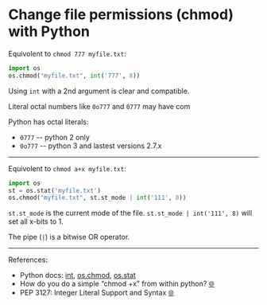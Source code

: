 Change file permissions (chmod) with Python
============================================

Equivolent to `chmod 777 myfile.txt`:

```python
import os
os.chmod("myfile.txt", int('777', 8))
```

Using `int` with a 2nd argument is clear and compatible.

Literal octal numbers like `0o777` and `0777` may have com

Python has octal literals:
* `0777`  -- python 2 only
* `0o777` -- python 3 and lastest versions 2.7.x


-----------------------------------------------------------

Equivolent to `chmod a+x myfile.txt`:

```python
import os
st = os.stat('myfile.txt')
os.chmod("myfile.txt", st.st_mode | int('111', 8))
```

`st.st_mode` is the current mode of the file.
`st.st_mode | int('111', 8)` will set all x-bits to 1.

The pipe (`|`) is a bitwise OR operator.

-----------------------------------------------------------

References:
* Python docs: [int](https://docs.python.org/3/library/functions.html#int), [os.chmod](https://docs.python.org/3/library/os.html#os.chmod), [os.stat](https://docs.python.org/3/library/os.html#os.chmod)
* How do you do a simple “chmod +x” from within python? [:globe_with_meridians:](https://stackoverflow.com/a/12792002/2925169)
* PEP 3127: Integer Literal Support and Syntax [:globe_with_meridians:](https://www.python.org/dev/peps/pep-3127/) 

